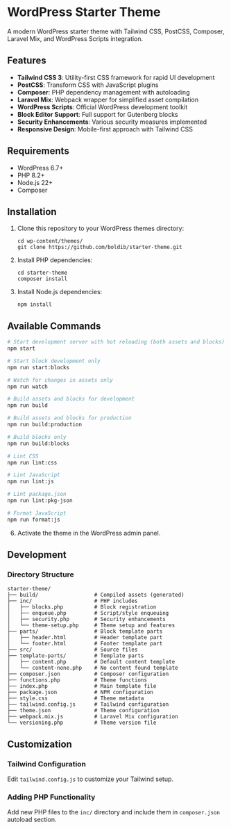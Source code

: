 # WordPress Starter Theme

A modern WordPress starter theme with Tailwind CSS, PostCSS, Composer, Laravel Mix, and WordPress Scripts integration.

## Features

- **Tailwind CSS 3**: Utility-first CSS framework for rapid UI development
- **PostCSS**: Transform CSS with JavaScript plugins
- **Composer**: PHP dependency management with autoloading
- **Laravel Mix**: Webpack wrapper for simplified asset compilation
- **WordPress Scripts**: Official WordPress development toolkit
- **Block Editor Support**: Full support for Gutenberg blocks
- **Security Enhancements**: Various security measures implemented
- **Responsive Design**: Mobile-first approach with Tailwind CSS

## Requirements

- WordPress 6.7+
- PHP 8.2+
- Node.js 22+
- Composer

## Installation

1. Clone this repository to your WordPress themes directory:
   ```
   cd wp-content/themes/
   git clone https://github.com/boldib/starter-theme.git
   ```

2. Install PHP dependencies:
   ```
   cd starter-theme
   composer install
   ```

3. Install Node.js dependencies:
   ```
   npm install
   ```

## Available Commands

```bash
# Start development server with hot reloading (both assets and blocks)
npm start

# Start block development only
npm run start:blocks

# Watch for changes in assets only
npm run watch

# Build assets and blocks for development
npm run build

# Build assets and blocks for production
npm run build:production

# Build blocks only
npm run build:blocks

# Lint CSS
npm run lint:css

# Lint JavaScript
npm run lint:js

# Lint package.json
npm run lint:pkg-json

# Format JavaScript
npm run format:js
```

6. Activate the theme in the WordPress admin panel.

## Development

### Directory Structure

```
starter-theme/
├── build/                  # Compiled assets (generated)
├── inc/                    # PHP includes
│   ├── blocks.php          # Block registration
│   ├── enqueue.php         # Script/style enqueuing
│   ├── security.php        # Security enhancements
│   └── theme-setup.php     # Theme setup and features
├── parts/                  # Block template parts
│   ├── header.html         # Header template part
│   └── footer.html         # Footer template part
├── src/                    # Source files
├── template-parts/         # Template parts
│   ├── content.php         # Default content template
│   └── content-none.php    # No content found template
├── composer.json           # Composer configuration
├── functions.php           # Theme functions
├── index.php               # Main template file
├── package.json            # NPM configuration
├── style.css               # Theme metadata
├── tailwind.config.js      # Tailwind configuration
├── theme.json              # Theme configuration
├── webpack.mix.js          # Laravel Mix configuration
└── versioning.php          # Theme version file
```

## Customization

### Tailwind Configuration

Edit `tailwind.config.js` to customize your Tailwind setup.

### Adding PHP Functionality

Add new PHP files to the `inc/` directory and include them in `composer.json` autoload section.
